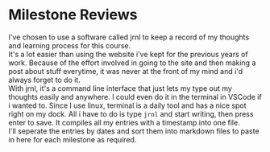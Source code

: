 # Milestone Reviews

I've chosen to use a software called jrnl to keep a record of my thoughts and learning process for this course.  
It's a lot easier than using the website i've kept for the previous years of work. Because of the effort involved in going to the site and then making a post about stuff everytime, it was never at the front of my mind and i'd always forget to do it.  
With jrnl, it's a command line interface that just lets my type out my thoughts easily and anywhere. I could even do it in the terminal in VSCode if i wanted to. Since I use linux, terminal is a daily tool and has a nice spot right on my dock. All i have to do is type `jrnl` and start writing, then press enter to save. It compiles all my entries with a timestamp into one file.  
I'll seperate the entries by dates and sort them into markdown files to paste in here for each milestone as required.
